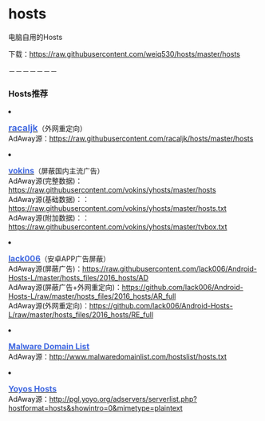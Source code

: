 # hosts
电脑自用的Hosts

下载：https://raw.githubusercontent.com/weiq530/hosts/master/hosts

－－－－－－－
<h3> Hosts推荐</h3>
<li><p><a href="https://github.com/racaljk/hosts" target="_blank"><font color="#4169E1" style="font-size: 18px;"><b>racaljk</b></font></a>（外网重定向）<br>AdAway源：<a href="https://raw.githubusercontent.com/racaljk/hosts/master/hosts">https://raw.githubusercontent.com/racaljk/hosts/master/hosts</a></p>

<li><p><a href="https://github.com/vokins/yhosts" target="_blank"><font color="#4169E1" style="font-size: 16px;"><b>vokins</b></font></a>（屏蔽国内主流广告）<br>AdAway源(完整数据)：<a href="https://raw.githubusercontent.com/vokins/yhosts/master/hosts">https://raw.githubusercontent.com/vokins/yhosts/master/hosts</a><br>AdAway源(基础数据)：：<a href="https://raw.githubusercontent.com/vokins/yhosts/master/hosts.txt">https://raw.githubusercontent.com/vokins/yhosts/master/hosts.txt</a><br>AdAway源(附加数据)：：<a href="https://raw.githubusercontent.com/vokins/yhosts/master/tvbox.txt">https://raw.githubusercontent.com/vokins/yhosts/master/tvbox.txt</a></p>

<li><p><a href="https://github.com/lack006/Android-Hosts-L" target="_blank"><font color="#4169E1" style="font-size: 16px;"><b>lack006</b></font></a>（安卓APP广告屏蔽）<br>AdAway源(屏蔽广告)：<a href="https://raw.githubusercontent.com/lack006/Android-Hosts-L/master/hosts_files/2016_hosts/AD">https://raw.githubusercontent.com/lack006/Android-Hosts-L/master/hosts_files/2016_hosts/AD</a><br>AdAway源(屏蔽广告+外网重定向)：<a href="https://github.com/lack006/Android-Hosts-L/raw/master/hosts_files/2016_hosts/AR_full">https://github.com/lack006/Android-Hosts-L/raw/master/hosts_files/2016_hosts/AR_full</a><br>AdAway源(外网重定向)：<a href="https://github.com/lack006/Android-Hosts-L/raw/master/hosts_files/2016_hosts/RE_full">https://github.com/lack006/Android-Hosts-L/raw/master/hosts_files/2016_hosts/RE_full</a></p>

<li><p><a href="http://www.malwaredomainlist.com/hostslist/hosts.txt" target="_blank"><font color="#4169E1" style="font-size: 16px;"><b>Malware Domain List</b></font></a><br>AdAway源：<a href="http://www.malwaredomainlist.com/mdl.php">http://www.malwaredomainlist.com/hostslist/hosts.txt</a></p>
<li><p><a href="http://pgl.yoyo.org/adservers/" target="_blank"><font color="#4169E1" style="font-size: 16px;"><b>Yoyos Hosts</b></font></a><br>AdAway源：<a href="http://pgl.yoyo.org/adservers/serverlist.php?hostformat=hosts&showintro=0&mimetype=plaintext">http://pgl.yoyo.org/adservers/serverlist.php?hostformat=hosts&showintro=0&mimetype=plaintext</a></p>

